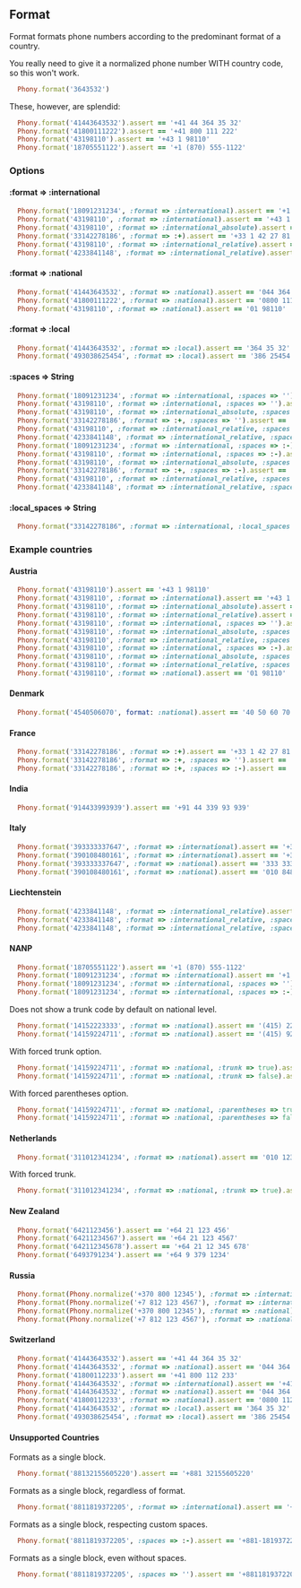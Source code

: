 ## Format

Format formats phone numbers according to the predominant format of a country.

You really need to give it a normalized phone number WITH country code, so this won't work.

```ruby
  Phony.format('3643532')
```

These, however, are splendid:

```ruby
  Phony.format('41443643532').assert == '+41 44 364 35 32'
  Phony.format('41800111222').assert == '+41 800 111 222'
  Phony.format('43198110').assert == '+43 1 98110'
  Phony.format('18705551122').assert == '+1 (870) 555-1122'
```

### Options

#### :format => :international

```ruby
  Phony.format('18091231234', :format => :international).assert == '+1 (809) 123-1234'
  Phony.format('43198110', :format => :international).assert == '+43 1 98110'
  Phony.format('43198110', :format => :international_absolute).assert == '+43 1 98110'
  Phony.format('33142278186', :format => :+).assert == '+33 1 42 27 81 86'
  Phony.format('43198110', :format => :international_relative).assert == '0043 1 98110'
  Phony.format('4233841148', :format => :international_relative).assert == '00423 384 11 48'
```

#### :format => :national

```ruby
  Phony.format('41443643532', :format => :national).assert == '044 364 35 32'
  Phony.format('41800111222', :format => :national).assert == '0800 111 222'
  Phony.format('43198110', :format => :national).assert == '01 98110'
```

#### :format => :local

```ruby
  Phony.format('41443643532', :format => :local).assert == '364 35 32'
  Phony.format('493038625454', :format => :local).assert == '386 25454'
```

#### :spaces => String

```ruby
  Phony.format('18091231234', :format => :international, :spaces => '').assert == '+1(809)123-1234'
  Phony.format('43198110', :format => :international, :spaces => '').assert == '+43198110'
  Phony.format('43198110', :format => :international_absolute, :spaces => '').assert == '+43198110'
  Phony.format('33142278186', :format => :+, :spaces => '').assert == '+33142278186'
  Phony.format('43198110', :format => :international_relative, :spaces => '').assert == '0043198110'
  Phony.format('4233841148', :format => :international_relative, :spaces => '').assert == '004233841148'
  Phony.format('18091231234', :format => :international, :spaces => :-).assert == '+1-(809)-123-1234'
  Phony.format('43198110', :format => :international, :spaces => :-).assert == '+43-1-98110'
  Phony.format('43198110', :format => :international_absolute, :spaces => :-).assert == '+43-1-98110'
  Phony.format('33142278186', :format => :+, :spaces => :-).assert == '+33-1-42-27-81-86'
  Phony.format('43198110', :format => :international_relative, :spaces => :-).assert == '0043-1-98110'
  Phony.format('4233841148', :format => :international_relative, :spaces => :-).assert == '00423-384-11-48'
```

#### :local_spaces => String

```ruby
  Phony.format("33142278186", :format => :international, :local_spaces => :-).assert == '+33 1 42-27-81-86'
```

### Example countries

#### Austria

```ruby
  Phony.format('43198110').assert == '+43 1 98110'
  Phony.format('43198110', :format => :international).assert == '+43 1 98110'
  Phony.format('43198110', :format => :international_absolute).assert == '+43 1 98110'
  Phony.format('43198110', :format => :international_relative).assert == '0043 1 98110'
  Phony.format('43198110', :format => :international, :spaces => '').assert == '+43198110'
  Phony.format('43198110', :format => :international_absolute, :spaces => '').assert == '+43198110'
  Phony.format('43198110', :format => :international_relative, :spaces => '').assert == '0043198110'
  Phony.format('43198110', :format => :international, :spaces => :-).assert == '+43-1-98110'
  Phony.format('43198110', :format => :international_absolute, :spaces => :-).assert == '+43-1-98110'
  Phony.format('43198110', :format => :international_relative, :spaces => :-).assert == '0043-1-98110'
  Phony.format('43198110', :format => :national).assert == '01 98110'
```

#### Denmark

```ruby
  Phony.format('4540506070', format: :national).assert == '40 50 60 70'
```

#### France

```ruby
  Phony.format('33142278186', :format => :+).assert == '+33 1 42 27 81 86'
  Phony.format('33142278186', :format => :+, :spaces => '').assert == '+33142278186'
  Phony.format('33142278186', :format => :+, :spaces => :-).assert == '+33-1-42-27-81-86'
```

#### India
      
```ruby
  Phony.format('914433993939').assert == '+91 44 339 93 939'
```

#### Italy

```ruby
  Phony.format('393333337647', :format => :international).assert == '+39 333 333 7647'
  Phony.format('390108480161', :format => :international).assert == '+39 010 8480161'
  Phony.format('393333337647', :format => :national).assert == '333 333 7647'
  Phony.format('390108480161', :format => :national).assert == '010 8480161'
```

#### Liechtenstein

```ruby
  Phony.format('4233841148', :format => :international_relative).assert == '00423 384 11 48'
  Phony.format('4233841148', :format => :international_relative, :spaces => '').assert == '004233841148'
  Phony.format('4233841148', :format => :international_relative, :spaces => :-).assert == '00423-384-11-48'
```

#### NANP

```ruby
  Phony.format('18705551122').assert == '+1 (870) 555-1122'
  Phony.format('18091231234', :format => :international).assert == '+1 (809) 123-1234'
  Phony.format('18091231234', :format => :international, :spaces => '').assert == '+1(809)123-1234'
  Phony.format('18091231234', :format => :international, :spaces => :-).assert == '+1-(809)-123-1234'
```

Does not show a trunk code by default on national level.

```ruby
  Phony.format('14152223333', :format => :national).assert == '(415) 222-3333'
  Phony.format('14159224711', :format => :national).assert == '(415) 922-4711'
```

With forced trunk option.

```ruby
  Phony.format('14159224711', :format => :national, :trunk => true).assert == '1 (415) 922-4711'
  Phony.format('14159224711', :format => :national, :trunk => false).assert == '(415) 922-4711'
```

With forced parentheses option.

```ruby
  Phony.format('14159224711', :format => :national, :parentheses => true).assert == '(415) 922-4711'
  Phony.format('14159224711', :format => :national, :parentheses => false).assert == '415 922-4711'
```

#### Netherlands

```ruby
  Phony.format('311012341234', :format => :national).assert == '010 123 41234'
```

With forced trunk.

```ruby
  Phony.format('311012341234', :format => :national, :trunk => true).assert == '010 123 41234'
```

#### New Zealand

```ruby
  Phony.format('6421123456').assert == '+64 21 123 456'
  Phony.format('64211234567').assert == '+64 21 123 4567'
  Phony.format('642112345678').assert == '+64 21 12 345 678'
  Phony.format('6493791234').assert == '+64 9 379 1234'
```

#### Russia

```ruby
  Phony.format(Phony.normalize('+370 800 12345'), :format => :international).assert == '+370 800 12 345'
  Phony.format(Phony.normalize('+7 812 123 4567'), :format => :international).assert == '+7 812 123-45-67'
  Phony.format(Phony.normalize('+370 800 12345'), :format => :national).assert == '8800 12 345'
  Phony.format(Phony.normalize('+7 812 123 4567'), :format => :national).assert == '8812 123-45-67'
```

#### Switzerland

```ruby
  Phony.format('41443643532').assert == '+41 44 364 35 32'
  Phony.format('41443643532', :format => :national).assert == '044 364 35 32'
  Phony.format('41800112233').assert == '+41 800 112 233'
  Phony.format('41443643532', :format => :international).assert == '+41 44 364 35 32'
  Phony.format('41443643532', :format => :national).assert == '044 364 35 32'
  Phony.format('41800112233', :format => :national).assert == '0800 112 233'
  Phony.format('41443643532', :format => :local).assert == '364 35 32'
  Phony.format('493038625454', :format => :local).assert == '386 25454'
```

#### Unsupported Countries

Formats as a single block.

```ruby
  Phony.format('88132155605220').assert == '+881 32155605220'
```

Formats as a single block, regardless of format.

```ruby
  Phony.format('8811819372205', :format => :international).assert == '+881 1819372205'
```

Formats as a single block, respecting custom spaces.

```ruby
  Phony.format('8811819372205', :spaces => :-).assert == '+881-1819372205'
```

Formats as a single block, even without spaces.

```ruby
  Phony.format('8811819372205', :spaces => '').assert == '+8811819372205'
```
